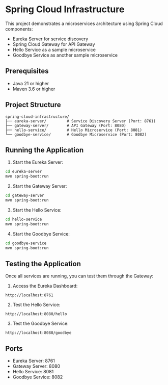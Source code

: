 # Spring Cloud Infrastructure

This project demonstrates a microservices architecture using Spring Cloud components:
- Eureka Server for service discovery
- Spring Cloud Gateway for API Gateway
- Hello Service as a sample microservice
- Goodbye Service as another sample microservice

## Prerequisites
- Java 21 or higher
- Maven 3.6 or higher

## Project Structure
```
spring-cloud-infrastructure/
├── eureka-server/         # Service Discovery Server (Port: 8761)
├── gateway-server/        # API Gateway (Port: 8080)
├── hello-service/         # Hello Microservice (Port: 8081)
└── goodbye-service/       # Goodbye Microservice (Port: 8082)
```

## Running the Application

1. Start the Eureka Server:
```bash
cd eureka-server
mvn spring-boot:run
```

2. Start the Gateway Server:
```bash
cd gateway-server
mvn spring-boot:run
```

3. Start the Hello Service:
```bash
cd hello-service
mvn spring-boot:run
```

4. Start the Goodbye Service:
```bash
cd goodbye-service
mvn spring-boot:run
```

## Testing the Application

Once all services are running, you can test them through the Gateway:

1. Access the Eureka Dashboard:
```
http://localhost:8761
```

2. Test the Hello Service:
```
http://localhost:8080/hello
```

3. Test the Goodbye Service:
```
http://localhost:8080/goodbye
```

## Ports
- Eureka Server: 8761
- Gateway Server: 8080
- Hello Service: 8081
- Goodbye Service: 8082 